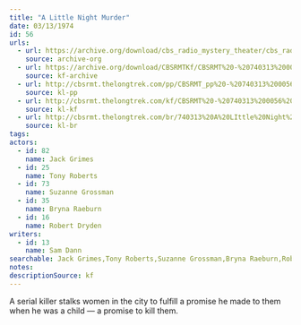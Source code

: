 ```yaml
---
title: "A Little Night Murder"
date: 03/13/1974
id: 56
urls: 
  - url: https://archive.org/download/cbs_radio_mystery_theater/cbs_radio_mystery_theater-0051-0100.zip/cbs_radio_mystery_theater-0051-0100%2Fcbsrmt_0056_a_little_night_murder.mp3
    source: archive-org
  - url: https://archive.org/download/CBSRMTKf/CBSRMT%20-%20740313%200056%20A%20Little%20Night%20Murder_kf.mp3
    source: kf-archive
  - url: http://cbsrmt.thelongtrek.com/pp/CBSRMT_pp%20-%20740313%200056%20A%20Little%20Night%20Murder.mp3
    source: kl-pp
  - url: http://cbsrmt.thelongtrek.com/kf/CBSRMT%20-%20740313%200056%20A%20Little%20Night%20Murder_kf.mp3
    source: kl-kf
  - url: http://cbsrmt.thelongtrek.com/br/740313%20A%20LIttle%20Night%20Murder%20WOR.mp3
    source: kl-br
tags: 
actors:  
  - id: 82
    name: Jack Grimes  
  - id: 25
    name: Tony Roberts  
  - id: 73
    name: Suzanne Grossman  
  - id: 35
    name: Bryna Raeburn  
  - id: 16
    name: Robert Dryden
writers:  
  - id: 13
    name: Sam Dann
searchable: Jack Grimes,Tony Roberts,Suzanne Grossman,Bryna Raeburn,Robert Dryden Sam Dann
notes: 
descriptionSource: kf
---
```

A serial killer stalks women in the city to fulfill a promise he made to them when he was a child — a promise to kill them.
